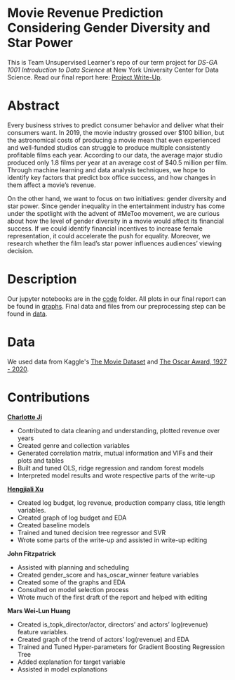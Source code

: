 # Movie Revenue Prediction Considering Gender Diversity and Star Power
This is Team Unsupervised Learner's repo of our term project for *DS-GA 1001 Introduction to Data Science* at New York University Center for Data Science. Read our final report here: [Project Write-Up](https://github.com/mginabluebox/movie_revenue_prediction/blob/master/Project%20Write-Up.pdf). 

# Abstract
Every business strives to predict consumer behavior and deliver what their consumers want. In 2019, the movie industry grossed over $100 billion, but the astronomical costs of producing a movie mean that even experienced and well-funded studios can struggle to produce multiple consistently profitable films each year. According to our data, the average major studio produced only 1.8 films per year at an average cost of $40.5 million per film. Through machine learning and data analysis techniques, we hope to identify key factors that predict box office success, and how changes in them affect a movie’s revenue. 

On the other hand, we want to focus on two initiatives: gender diversity and star power. Since gender inequality in the entertainment industry has come under the spotlight with the advent of #MeToo movement, we are curious about how the level of gender diversity in a movie would affect its financial success. If we could identify financial incentives to increase female representation, it could accelerate the push for equality.  Moreover, we research whether the film lead’s star power influences audiences’ viewing decision.

# Description 
Our jupyter notebooks are in the [code](https://github.com/mginabluebox/movie_revenue_prediction/tree/master/code) folder. All plots in our final report can be found in [graphs](https://github.com/mginabluebox/movie_revenue_prediction/tree/master/graphs). Final data and files from our preprocessing step can be found in [data](https://github.com/mginabluebox/movie_revenue_prediction/tree/master/graphs).

# Data 
We used data from Kaggle's [The Movie Dataset](https://www.kaggle.com/rounakbanik/the-movies-dataset) and [The Oscar Award, 1927 - 2020](https://www.kaggle.com/unanimad/the-oscar-award).

# Contributions

[**Charlotte Ji**](https://www.github.com/mginabluebox)
* Contributed to data cleaning and understanding, plotted revenue over years
* Created genre and collection variables 
* Generated correlation matrix, mutual information and VIFs and their plots and tables
* Built and tuned OLS, ridge regression and random forest models 
* Interpreted model results and wrote respective parts of the write-up 

[**Hengjiali Xu**](https://www.github.com/HengjialiXu)
* Created log budget, log revenue, production company class, title length variables.
* Created graph of log budget and EDA
* Created baseline models
* Trained and tuned decision tree regressor and SVR 
* Wrote some parts of the write-up and assisted in write-up editing

**John Fitzpatrick**
* Assisted with planning and scheduling
* Created gender_score and has_oscar_winner feature variables
* Created some of the graphs and EDA
* Consulted on model selection process
* Wrote much of the first draft of the report and helped with editing

**Mars Wei-Lun Huang**
* Created is_topk_director/actor, directors’ and actors’ log(revenue) feature variables.
* Created graph of the trend of actors’ log(revenue) and EDA
* Trained and Tuned Hyper-parameters for Gradient Boosting Regression Tree
* Added explanation for target variable
* Assisted in model explanations





